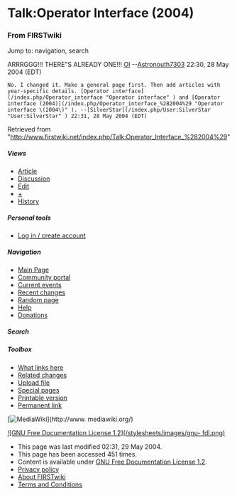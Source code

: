 # Talk:Operator Interface (2004)

### From FIRSTwiki

Jump to: navigation, search

ARRRGGG!!! THERE"S ALREADY ONE!!! [OI](/index.php/OI "OI" )
\--[Astronouth7303](/index.php/User:Astronouth7303 "User:Astronouth7303" )
22:30, 28 May 2004 (EDT)

    No. I changed it. Make a general page first. Then add articles with year-specific details. [Operator interface](/index.php/Operator_interface "Operator interface" ) and [Operator interface (2004)](/index.php/Operator_interface_%282004%29 "Operator interface \(2004\)" ). --[SilverStar](/index.php/User:SilverStar "User:SilverStar" ) 22:31, 28 May 2004 (EDT) 

Retrieved from
"<http://www.firstwiki.net/index.php/Talk:Operator_Interface_%282004%29>"

##### Views

  * [Article](/index.php/Operator_Interface_%282004%29)
  * [Discussion](/index.php/Talk:Operator_Interface_%282004%29)
  * [Edit](/index.php?title=Talk:Operator_Interface_%282004%29&action=edit)
  * [+](/index.php?title=Talk:Operator_Interface_%282004%29&action=edit&section=new)
  * [History](/index.php?title=Talk:Operator_Interface_%282004%29&action=history)

##### Personal tools

  * [Log in / create account](/index.php?title=Special:Userlogin&returnto=Talk:Operator_Interface_\(2004\))

[](/index.php/Main_Page "Main Page" )

##### Navigation

  * [Main Page](/index.php/Main_Page)
  * [Community portal](/index.php/FIRSTwiki:Community_portal)
  * [Current events](/index.php/Current_events)
  * [Recent changes](/index.php/Special:Recentchanges)
  * [Random page](/index.php/Special:Random)
  * [Help](/index.php/Help:Contents)
  * [Donations](/index.php/FIRSTwiki:Site_support)

##### Search



##### Toolbox

  * [What links here](/index.php/Special:Whatlinkshere/Talk:Operator_Interface_%282004%29)
  * [Related changes](/index.php/Special:Recentchangeslinked/Talk:Operator_Interface_%282004%29)
  * [Upload file](/index.php/Special:Upload)
  * [Special pages](/index.php/Special:Specialpages)
  * [Printable version](/index.php?title=Talk:Operator_Interface_%282004%29&printable=yes)
  * [Permanent link](/index.php?title=Talk:Operator_Interface_%282004%29&oldid=37814)

[![MediaWiki](/skins/common/images/poweredby_mediawiki_88x31.png)](http://www.
mediawiki.org/)

[![GNU Free Documentation License 1.2](/stylesheets/images/gnu-
fdl.png)](http://www.gnu.org/copyleft/fdl.html)

  * This page was last modified 02:31, 29 May 2004.
  * This page has been accessed 451 times.
  * Content is available under [GNU Free Documentation License 1.2](http://www.gnu.org/copyleft/fdl.html "http://www.gnu.org/copyleft/fdl.html" ).
  * [Privacy policy](/index.php/FIRSTwiki:Privacy_policy "FIRSTwiki:Privacy policy" )
  * [About FIRSTwiki](/index.php/FIRSTwiki:About "FIRSTwiki:About" )
  * [Terms and Conditions](/index.php/FIRSTwiki:Terms_and_conditions "FIRSTwiki:Terms and conditions" )

